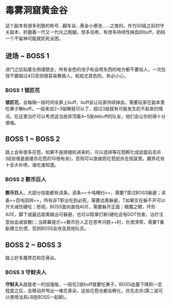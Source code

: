 # 毒雾洞窟黄金谷

这个副本有很多别致的称号…翻车谷…黄金小便池……之类的。作为50级之前的守关副本，折磨着一代又一代光之跑腿。怪多且疼，有很多持续性掉血的buff，奶妈一个不留神可能就奶死全团。

## 进场 ~ BOSS 1

进门之后贴着左侧墙壁走，所有金色的池子和会喷东西的地方都不要站人，一次拉怪不要超过4只否则很容易教做人。呱呱尤其危险，务必小心。

### BOSS 1 锁匠花

**锁匠花**，会每隔一段时间全屏上buff，buff会让玩家持续掉血，需要玩家在副本里吃果子解buff。一般来说2~3层解就可以了，超过3层就有可能发生奶不起来的情况。在这里<img class="no-zoom sm-icon" :src="$withBase('/images/jobs/healer.png')" height="20">治疗可以考虑适当放弃顶着4~5层debuff的队友，他们会让你奶得十分艰难。

## BOSS 1 ~ BOSS 2

路上会有很多花苞，如果不是排随机进来的，可以选择等花苞孵化成幼苗后击杀(经验值是直接杀花苞的10倍有余)，否则可以直接把花苞扼杀在摇篮里。魔界花有十全大补喷，谁吃谁知道。

### BOSS 2 数币巨人

**数币巨人**，大部分技能都有读条。读条==十吨横扫==，需要<img class="no-zoom sm-icon" :src="$withBase('/images/jobs/tank.png')" height="20">T穿过BOSS躲避；读条==百吨回转==，所有<img class="no-zoom sm-icon" :src="$withBase('/images/jobs/healer.png')" height="20"><img class="no-zoom sm-icon" :src="$withBase('/images/jobs/dps.png')" height="20">非T职业吃到必死，需要远离躲避，T如果实在躲不开可以开大减伤硬吃；怒视，BOSS面向直线AOE，需要躲开正面；眼魔之眼，环形AOE，脚下或最远距离输出可躲避，也可以眩晕打断(硬吃会有DOT伤害，<img class="no-zoom sm-icon" :src="$withBase('/images/jobs/healer.png')" height="20">治疗注意抬血或驱散)；当屏幕提示++数币巨人正在思考问题++时，仇恨清零，需要<img class="no-zoom sm-icon" :src="$withBase('/images/jobs/tank.png')" height="20">T重新建立仇恨，否则BOSS会攻击其他队员。

## BOSS 2 ~ BOSS 3

路上好多魔界花和花骨朵。

### BOSS 3 守财夫人

**守财夫人**就是老一的加强版，一般在2层buff就要吃果子。BOSS血量下降到一定程度之后，会移动并甩出一堆花骨朵，这些花苞也都会孵化，优先击杀(第二波可以使用法系LB连BOSS一起砸)。
